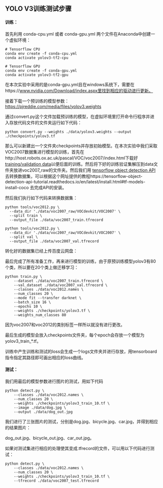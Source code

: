 ## YOLO V3训练测试步骤

#### 训练：

首先利用 conda-cpu.yml 或者 conda-gpu.yml 两个文件在Anaconda中创建一个虚拟环境：

```
# Tensorflow CPU
conda env create -f conda-cpu.yml
conda activate yolov3-tf2-cpu

# Tensorflow GPU
conda env create -f conda-gpu.yml
conda activate yolov3-tf2-gpu
```

在本次实验中采用的是conda-gpu.yml且在windows系统下，需要在https://www.nvidia.com/Download/index.aspx里找到相应的驱动进行更新。

接着下载一个预训练的模型参数： https://pjreddie.com/media/files/yolov3.weights

通过convert.py这个文件加载预训练的模型，在虚拟环境里打开命令行程序并进入存放代码文件的文件夹运行如下代码：

```
python convert.py --weights ./data/yolov3.weights --output ./checkpoints/yolov3.tf
```

那么可以新建出一个文件夹checkpoints并存放初始模型。在本次实验中我们采取VOC2007数据集进行模型的训练，首先在http://host.robots.ox.ac.uk/pascal/VOC/voc2007/index.html下载好 [training/validation data](http://host.robots.ox.ac.uk/pascal/VOC/voc2007/VOCtrainval_06-Nov-2007.tar)以便后面的训练。然后将下好的训练验证集解压到data文件夹放进voc2007_raw的文件夹。然后我们用 [tensorflow object detection API](https://github.com/tensorflow/models/tree/master/research/object_detection)去转换数据集，可以根据这个网址提供的教程https://tensorflow-object-detection-api-tutorial.readthedocs.io/en/latest/install.html#tf-models-install-coco 去完成API的安装。

然后我们执行如下代码来转换数据集：

```
python tools/voc2012.py \
  --data_dir './data/voc2007_raw/VOCdevkit/VOC2007' \
  --split train \
  --output_file ./data/voc2007_train.tfrecord

python tools/voc2012.py \
  --data_dir './data/voc2007_raw/VOCdevkit/VOC2007' \
  --split val \
  --output_file ./data/voc2007_val.tfrecord
```



转化好的数据集已经上传百度云网盘：

最后完成了所有准备工作，再来进行模型的训练，由于原预训练模型yolov3有80个类，所以要在20个类上做迁移学习：

```
python train.py \
	--dataset ./data/voc2007_train.tfrecord \
	--val_dataset ./data/voc2007_val.tfrecord \
	--classes ./data/voc2012.names \
	--num_classes 20 \
	--mode fit --transfer darknet \
	--batch_size 16 \
	--epochs 10 \
	--weights ./checkpoints/yolov3.tf \
	--weights_num_classes 80 
```

因为voc2007和voc2012的类别标签一样所以就没有进行更改。

最后生成的模型会放入checkpoints文件夹，每个epoch会存放一个模型为yolov3_train_*.tf。

训练中产生训练和测试的loss会生成一个logs文件夹并进行存放，用tensorboard指令指定其路径即可画出相应的loss曲线。

#### 测试：

我们用最后的模型参数进行图片的测试，用如下代码

```
python detect.py \
	--classes ./data/voc2012.names \
	--num_classes 20 \
	--weights ./checkpoints/yolov3_train_10.tf \
	--image ./data/dog.jpg \
	--output ./data/dog_out.jpg
```

我们进行了三张图片的测试，分别是dog.jpg、bicycle.jpg、car.jpg，并得到相应的结果图片：

dog_out.jpg、bicycle_out.jpg、car_out.jpg。

如果对测试集进行相应的处理使其变成.tfrecord的文件，可以用以下代码进行测试：

```
python detect.py \
	--classes ./data/voc2012.names \
	--num_classes 20 \
	--weights ./checkpoints/yolov3_train_10.tf \
	--tfrecord ./data/voc2007_test.tfrecord
```
